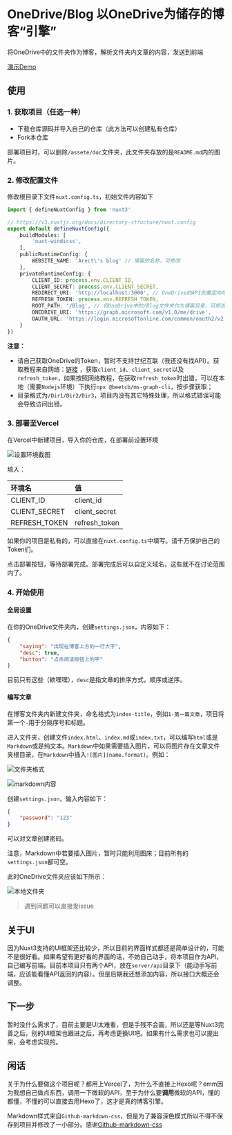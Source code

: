 # OneDrive/Blog 以OneDrive为储存的博客“引擎”

将OneDrive中的文件夹作为博客，解析文件夹内文章的内容，发送到前端

[演示Demo](https://onedrive-blog.vercel.app)

## 使用

### 1. 获取项目（任选一种）

* 下载仓库源码并导入自己的仓库（此方法可以创建私有仓库）
* Fork本仓库

部署项目时，可以删除`/assete/doc`文件夹，此文件夹存放的是`README.md`内的图片。

### 2. 修改配置文件

修改根目录下文件`nuxt.config.ts`，初始文件内容如下

```ts
import { defineNuxtConfig } from 'nuxt3'

// https://v3.nuxtjs.org/docs/directory-structure/nuxt.config
export default defineNuxtConfig({
    buildModules: [
        'nuxt-windicss',
    ],
    publicRuntimeConfig: {
        WEBSITE_NAME: 'Arect\'s blog' // 博客的名称，可修改
    },
    privateRuntimeConfig: {
        CLIENT_ID: process.env.CLIENT_ID,
        CLIENT_SECRET: process.env.CLIENT_SECRET,
        REDIRECT_URI: 'http://localhost:3000', // OneDrive的API的重定向地址，根据自己的情况设置
        REFRESH_TOKEN: process.env.REFRESH_TOKEN,
        ROOT_PATH: '/Blog', // 将OneDrive中的/Blog文件夹作为博客目录，可修改
        ONEDRIVE_URI: 'https://graph.microsoft.com/v1.0/me/drive',
        OAUTH_URL: 'https://login.microsoftonline.com/common/oauth2/v2.0/token'
    }
})
```

**注意：**
* 请自己获取OneDrive的Token，暂时不支持世纪互联（我还没有找API）。获取教程来自网络：[链接](https://blog.imzjw.cn/posts/cf-onedrive/) ，获取`client_id`、`client_secret`以及`refresh_token`，如果按照网络教程，在获取`refresh_token`时出错，可以在本地（需要`Nodejs`环境）下执行`npx @beetcb/ms-graph-cli`，按步骤获取；
* 目录格式为`/Dir1/Dir2/Dir3`，项目内没有其它特殊处理，所以格式错误可能会导致访问出错。

### 3. 部署至Vercel

在Vercel中新建项目，导入你的仓库，在部署前设置环境

![设置环境截图](./assets/doc/vercel_env.png)

填入：

| 环境名 | 值             |
|:----|:--------------|
| CLIENT_ID | client_id     |
| CLIENT_SECRET | client_secret |
| REFRESH_TOKEN | refresh_token |

如果你的项目是私有的，可以直接在`nuxt.config.ts`中填写。请千万保护自己的Token们。

点击部署按钮，等待部署完成。部署完成后可以自定义域名，这些就不在讨论范围内了。

### 4. 开始使用

#### 全局设置

在你的OneDrive文件夹内，创建`settings.json`，内容如下：

```json
{
    "saying": "出现在博客上方的一行大字",
    "desc": true,
    "button": "点击阅读按钮上的字"
}
```

目前只有这些（欸嘿嘿），`desc`是指文章的排序方式，顺序或逆序。

#### 编写文章

在博客文件夹内新建文件夹，命名格式为`index-title`，例如`1-第一篇文章`，项目将第一个`-`用于分隔序号和标题。

进入文件夹，创建文件`index.html`、`index.md`或`index.txt`，可以编写`html`或是`Markdown`或是纯文本。`Markdown`中如果需要插入图片，可以将图片存在文章文件夹根目录，在`Markdown`中插入`![图片](name.format)`。例如：

![文件夹格式](./assets/doc/markdown_picture1.png)

![markdown内容](./assets/doc/markdown_picture2.png)

创建`settings.json`，输入内容如下：
```json
{
    "password": "123"
}
```

可以对文章创建密码。

注意，Markdown中若要插入图片，暂时只能利用图床；目前所有的`settings.json`都可空。

此时OneDrive文件夹应该如下所示：

![本地文件夹](./assets/doc/local_onedrive.png)

> 遇到问题可以直接发issue

## 关于UI

因为Nuxt3支持的UI框架还比较少，所以目前的界面样式都还是简单设计的，可能不是很好看。如果希望有更好看的界面的话，不妨自己动手，将本项目作为API，自己编写前端。目前本项目只有两个API，放在`server/api`目录下（能动手写前端，应该能看懂API返回的内容）。但是后期我还想添加内容，所以接口大概还会调整。

## 下一步

暂时没什么需求了，目前主要是UI太难看，但是手残不会画，所以还是等Nuxt3完善之后，别的UI框架也跟进之后，再考虑更换UI吧。如果有什么需求也可以提出来，会考虑实现的。

## 闲话

关于为什么要做这个项目呢？都用上Vercel了，为什么不直接上Hexo呢？emm因为我想自己做点东西，调用一下微软的API，至于为什么要**调用**微软的API，懂的都懂，不懂的可以直接去用Hexo了，这才是真的博客引擎。

Markdown样式来自`Github-markdown-css`，但是为了兼容深色模式所以不得不保存到项目并修改了一小部分。感谢[Github-markdown-css](https://github.com/sindresorhus/github-markdown-css)
